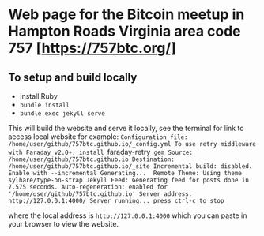 # Web page for the Bitcoin meetup in Hampton Roads Virginia area code 757 [https://757btc.org/]

## To setup and build locally
- install Ruby
- `bundle install`
- `bundle exec jekyll serve`

This will build the website and serve it locally, see the terminal for link to access local website for example:
`Configuration file: /home/user/github/757btc.github.io/_config.yml
To use retry middleware with Faraday v2.0+, install `faraday-retry` gem
            Source: /home/user/github/757btc.github.io
       Destination: /home/user/github/757btc.github.io/_site
 Incremental build: disabled. Enable with --incremental
      Generating... 
      Remote Theme: Using theme sylhare/type-on-strap
       Jekyll Feed: Generating feed for posts
                    done in 7.575 seconds.
 Auto-regeneration: enabled for '/home/user/github/757btc.github.io'
    Server address: http://127.0.0.1:4000/
  Server running... press ctrl-c to stop`

where the local address is `http://127.0.0.1:4000` which you can paste in your browser to view the website.
